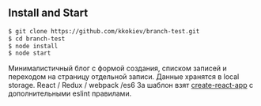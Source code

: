 
## Install and Start

```sh
$ git clone https://github.com/kkokiev/branch-test.git
$ cd branch-test
$ node install
$ node start
```
Минималистичный блог с формой создания, списком записей и переходом на страницу отдельной записи.
Данные хранятся в local storage.
React / Redux / webpack /es6
За шаблон взят [create-react-app](https://github.com/facebookincubator/create-react-app) с дополнительными eslint правилами.
